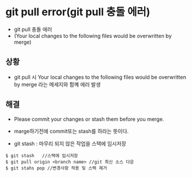 # git pull error(git pull 충돌 에러)

- git pull 충돌 에러
- (Your local changes to the following files would be overwritten by merge)

## 상황

- git pull 시 Your local changes to the following files would be overwritten by merge 라는 메세지와 함꼐 에러 발생

## 해결

- Please commit your changes or stash them before you merge.

- marge하기전에 commit또는 stash를 하라는 뜻이다.
- git stash : 마무리 되지 않은 작업을 스택에 임시저장

```
$ git stash   //스택에 임시저장
$ git pull origin <branch name> //git 최신 소스 다운
$ git stahs pop //변경사항 적용 및 스택 제거
```
